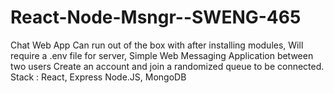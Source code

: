 # React-Node-Msngr--SWENG-465
Chat Web App
Can run out of the box with after installing modules,
Will require a .env file for server, 
Simple Web Messaging Application between two users
Create an account and join a randomized queue to be connected.
Stack : React, Express Node.JS, MongoDB
